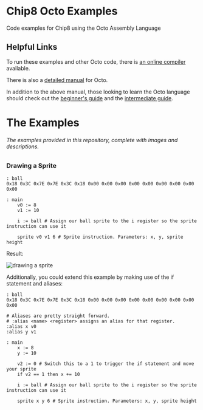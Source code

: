 # Chip8 Octo Examples
Code examples for Chip8 using the Octo Assembly Language

## Helpful Links
To run these examples and other Octo code, there is [an online compiler](https://johnearnest.github.io/Octo/) available.

There is also a [detailed manual](https://github.com/JohnEarnest/Octo/blob/gh-pages/docs/Manual.md) for Octo.

In addition to the above manual, those looking to learn the Octo language should check out the [beginner's guide](https://github.com/JohnEarnest/Octo/blob/gh-pages/docs/BeginnersGuide.md)
and the [intermediate guide](https://github.com/JohnEarnest/Octo/blob/gh-pages/docs/IntermediateGuide.md).

# The Examples
###### The examples provided in this repository, complete with images and descriptions.

### Drawing a Sprite

```
: ball
0x18 0x3C 0x7E 0x7E 0x3C 0x18 0x00 0x00 0x00 0x00 0x00 0x00 0x00 0x00 0x00 

: main
	v0 := 8
	v1 := 10

	i := ball # Assign our ball sprite to the i register so the sprite instruction can use it

	sprite v0 v1 6 # Sprite instruction. Parameters: x, y, sprite height
```

Result:

![drawing a sprite](https://i.imgur.com/RjJebhi.png)

Additionally, you could extend this example by making use of the if statement and aliases:

```
: ball
0x18 0x3C 0x7E 0x7E 0x3C 0x18 0x00 0x00 0x00 0x00 0x00 0x00 0x00 0x00 0x00 

# Aliases are pretty straight forward.
# :alias <name> <register> assigns an alias for that register.
:alias x v0
:alias y v1

: main
	x := 8
	y := 10

	v2 := 0 # Switch this to a 1 to trigger the if statement and move your sprite
	if v2 == 1 then x += 10

	i := ball # Assign our ball sprite to the i register so the sprite instruction can use it

	sprite x y 6 # Sprite instruction. Parameters: x, y, sprite height
```

